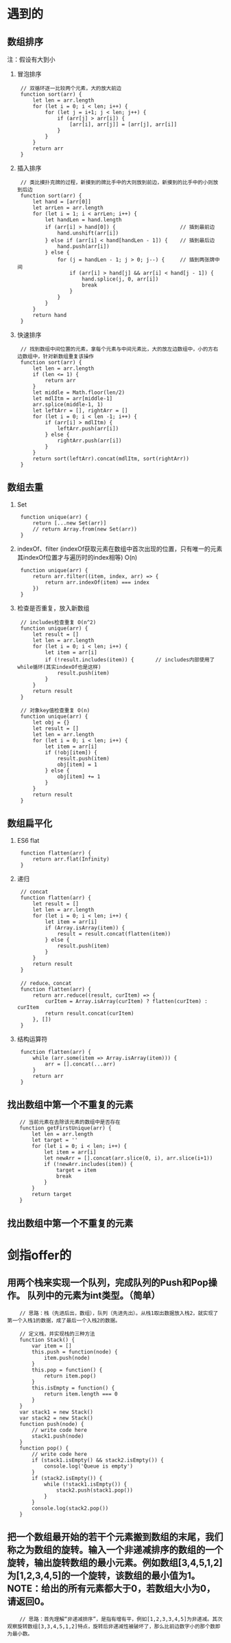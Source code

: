 # 遇到的
## 数组排序
注：假设有大到小

1. 冒泡排序

        // 双循环逐一比较两个元素，大的放大前边
        function sort(arr) {
            let len = arr.length
            for (let i = 0; i < len; i++) {
                for (let j = i+1; j < len; j++) {
                    if (arr[j] > arr[i]) {
                        [arr[i], arr[j]] = [arr[j], arr[i]]
                    }
                }
            }
            return arr
        }

2. 插入排序

        // 类比摸扑克牌的过程，新摸到的牌比手中的大则放到前边，新摸到的比手中的小则放到后边
        function sort(arr) {
            let hand = [arr[0]]
            let arrLen = arr.length
            for (let i = 1; i < arrLen; i++) {
                let handLen = hand.length
                if (arr[i] > hand[0]) {                     // 插到最前边
                    hand.unshift(arr[i])
                } else if (arr[i] < hand[handLen - 1]) {    // 插到最后边
                    hand.push(arr[i])
                } else {
                    for (j = handLen - 1; j > 0; j--) {     // 插到两张牌中间
                        if (arr[i] > hand[j] && arr[i] < hand[j - 1]) {
                            hand.splice(j, 0, arr[i])
                            break
                        }
                    }
                }
            }
            return hand
        }

3. 快速排序

        // 找到数组中间位置的元素，拿每个元素与中间元素比，大的放左边数组中，小的方右边数组中，针对新数组重复该操作
        function sort(arr) {
            let len = arr.length
            if (len <= 1) {
                return arr
            }
            let middle = Math.floor(len/2)
            let mdlItm = arr[middle-1]
            arr.splice(middle-1, 1)
            let leftArr = [], rightArr = []
            for (let i = 0; i < len -1; i++) {
                if (arr[i] > mdlItm) {
                    leftArr.push(arr[i])
                } else {
                    rightArr.push(arr[i])
                }
            }
            return sort(leftArr).concat(mdlItm, sort(rightArr))
        }

## 数组去重

1. Set

        function unique(arr) {
            return [...new Set(arr)]
            // return Array.from(new Set(arr))
        }

2. indexOf、filter (indexOf获取元素在数组中首次出现的位置，只有唯一的元素其indexOf位置才与遍历时的index相等) O(n)

        function unique(arr) {
            return arr.filter((item, index, arr) => {
                return arr.indexOf(item) === index
            })
        }

3. 检查是否重复，放入新数组 
   
        // includes检查重复 O(n^2)
        function unique(arr) {
            let result = []
            let len = arr.length
            for (let i = 0; i < len; i++) {
                let item = arr[i]
                if (!result.includes(item)) {       // includes内部使用了while循环(其实indexOf也是这样)
                    result.push(item)
                }
            }
            return result
        }

        // 对象key值检查重复 O(n)
        function unique(arr) {
            let obj = {}
            let result = []
            let len = arr.length
            for (let i = 0; i < len; i++) {
                let item = arr[i]
                if (!obj[item]) {
                    result.push(item)
                    obj[item] = 1
                } else {
                    obj[item] += 1
                }
            }
            return result
        }

## 数组扁平化

1. ES6 flat

        function flatten(arr) {
            return arr.flat(Infinity)
        }

2. 递归

        // concat
        function flatten(arr) {
            let result = []
            let len = arr.length
            for (let i = 0; i < len; i++) {
                let item = arr[i]
                if (Array.isArray(item)) {
                    result = result.concat(flatten(item))
                } else {
                    result.push(item)
                }
            }
            return result
        }

        // reduce、concat
        function flatten(arr) {
            return arr.reduce((result, curItem) => {
                curItem = Array.isArray(curItem) ? flatten(curItem) : curItem
                return result.concat(curItem)
            }, [])
        }

3. 结构运算符
   
        function flatten(arr) {
            while (arr.some(item => Array.isArray(item))) {
                arr = [].concat(...arr)
            }
            return arr
        }


## 找出数组中第一个不重复的元素


        // 当前元素在去除该元素的数组中是否存在
        function getFirstUnique(arr) {
            let len = arr.length
            let target = ''
            for (let i = 0; i < len; i++) {
                let item = arr[i]
                let newArr = [].concat(arr.slice(0, i), arr.slice(i+1))
                if (!newArr.includes(item)) {
                    target = item
                    break
                }
            }
            return target
        }

## 找出数组中第一个不重复的元素
# 剑指offer的
## 用两个栈来实现一个队列，完成队列的Push和Pop操作。 队列中的元素为int类型。（简单）
        // 思路：栈（先进后出，数组），队列（先进先出）。从栈1取出数据放入栈2，就实现了第一个入栈1的数据，成了最后一个入栈2的数据。

        // 定义栈，并实现栈的三种方法
        function Stack() {
            var item = []
            this.push = function(node) {
                item.push(node)
            }
            this.pop = function() {
                return item.pop()
            }
            this.isEmpty = function() {
                return item.length === 0
            }
        }
        var stack1 = new Stack()
        var stack2 = new Stack()
        function push(node) {
            // write code here
            stack1.push(node)
        }
        function pop() {
            // write code here
            if (stack1.isEmpty() && stack2.isEmpty()) {
                console.log('Queue is empty')
            }
            if (stack2.isEmpty()) {
                while (!stack1.isEmpty()) {
                    stack2.push(stack1.pop())
                }
            }
            console.log(stack2.pop())
        }

## 把一个数组最开始的若干个元素搬到数组的末尾，我们称之为数组的旋转。输入一个非递减排序的数组的一个旋转，输出旋转数组的最小元素。例如数组[3,4,5,1,2]为[1,2,3,4,5]的一个旋转，该数组的最小值为1。NOTE：给出的所有元素都大于0，若数组大小为0，请返回0。

        // 思路：首先理解“非递减排序”，是指有增有平，例如[1,2,3,3,4,5]为非递减。其次观察旋转数组[3,3,4,5,1,2]特点，旋转后非递减性被破坏了，那么比前边数字小的那个数即为最小数。

